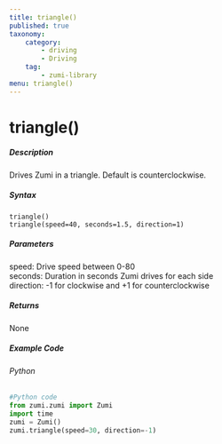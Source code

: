 ```yaml
---
title: triangle()
published: true
taxonomy:
    category:
        - driving
        - Driving
    tag:
        - zumi-library
menu: triangle()
---
```


# triangle()

##### Description
Drives Zumi in a triangle. Default is counterclockwise.

##### Syntax
```triangle()```<br />
```triangle(speed=40, seconds=1.5, direction=1)```<br />

##### Parameters
speed: Drive speed between 0-80<br />
seconds: Duration in seconds Zumi drives for each side<br />
direction: -1 for clockwise and +1 for counterclockwise

##### Returns
None

##### Example Code
###### Python
```python
#Python code
from zumi.zumi import Zumi
import time
zumi = Zumi()
zumi.triangle(speed=30, direction=-1)
```